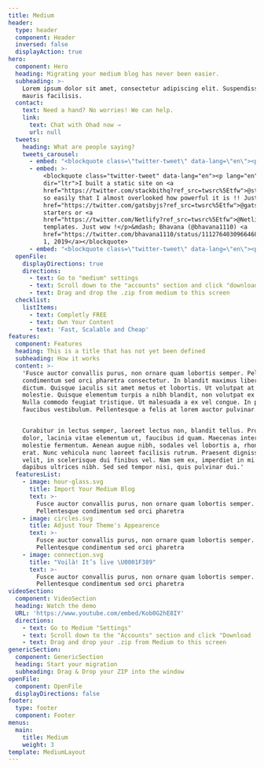 ```yaml
---
title: Medium
header:
  type: header
  component: Header
  inversed: false
  displayAction: true
hero:
  component: Hero
  heading: Migrating your medium blog has never been easier.
  subheading: >-
    Lorem ipsum dolor sit amet, consectetur adipiscing elit. Suspendisse at
    mauris facilisis.
  contact:
    text: Need a hand? No worries! We can help.
    link:
      text: Chat with Ohad now →
      url: null
  tweets:
    heading: What are people saying?
    tweets_carousel:
      - embed: "<blockquote class=\"twitter-tweet\" data-lang=\"en\"><p lang=\"en\" dir=\"ltr\">I&#39;m absolutely blown away by how powerful Stackbit is! \U0001F92F <a href=\"https://twitter.com/stackbithq?ref_src=twsrc%5Etfw\">@stackbithq</a></p>&mdash; Jannick Voss Haunstrup (@jannickvossh) <a href=\"https://twitter.com/jannickvossh/status/1106281786575851520?ref_src=twsrc%5Etfw\">March 14, 2019</a></blockquote>"
      - embed: >-
          <blockquote class="twitter-tweet" data-lang="en"><p lang="en"
          dir="ltr">I built a static site on <a
          href="https://twitter.com/stackbithq?ref_src=twsrc%5Etfw">@stackbithq</a>
          so easily that I almost overlooked how powerful it is !! Just like <a
          href="https://twitter.com/gatsbyjs?ref_src=twsrc%5Etfw">@gatsbyjs</a>
          starters or <a
          href="https://twitter.com/Netlify?ref_src=twsrc%5Etfw">@Netlify</a>
          templates. Just wow !</p>&mdash; Bhavana (@bhavana1110) <a
          href="https://twitter.com/bhavana1110/status/1112764030966468610?ref_src=twsrc%5Etfw">April
          1, 2019</a></blockquote>
      - embed: "<blockquote class=\"twitter-tweet\" data-lang=\"en\"><p lang=\"en\" dir=\"ltr\"><a href=\"https://twitter.com/stackbithq?ref_src=twsrc%5Etfw\">@stackbithq</a> allows you to easily deploy a static site backed with a CMS. Amazing service.</p>&mdash; Jonny Goodwin \U0001F680 (@Jonny_Goodwin) <a href=\"https://twitter.com/Jonny_Goodwin/status/1108768178899951616?ref_src=twsrc%5Etfw\">March 21, 2019</a></blockquote>"
  openFile:
    displayDirections: true
    directions:
      - text: Go to "medium" settings
      - text: Scroll down to the "accounts" section and click "download.zib"
      - text: Drag and drop the .zip from medium to this screen
  checklist:
    listItems:
      - text: Completly FREE
      - text: Own Your Content
      - text: 'Fast, Scalable and Cheap'
features:
  component: Features
  heading: This is a title that has not yet been defined
  subheading: How it works
  content: >-
    'Fusce auctor convallis purus, non ornare quam lobortis semper. Pellentesque
    condimentum sed orci pharetra consectetur. In blandit maximus libero et
    dictum. Quisque iaculis sit amet metus et lobortis. Ut volutpat at purus ac
    molestie. Quisque elementum turpis a nibh blandit, non volutpat ex viverra.
    Nulla commodo feugiat tristique. Ut malesuada a ex vel congue. In pharetra
    faucibus vestibulum. Pellentesque a felis at lorem auctor pulvinar.


    Curabitur in lectus semper, laoreet lectus non, blandit tellus. Proin velit
    dolor, lacinia vitae elementum ut, faucibus id quam. Maecenas interdum
    molestie fermentum. Aenean augue nibh, sodales vel lobortis a, rhoncus vitae
    erat. Nunc vehicula nunc laoreet facilisis rutrum. Praesent dignissim est
    velit, in scelerisque dui finibus vel. Nam sem ex, imperdiet in mi nec,
    dapibus ultrices nibh. Sed sed tempor nisi, quis pulvinar dui.'
  featuresList:
    - image: hour-glass.svg
      title: Import Your Medium Blog
      text: >-
        Fusce auctor convallis purus, non ornare quam lobortis semper.
        Pellentesque condimentum sed orci pharetra
    - image: circles.svg
      title: Adjust Your Theme's Appearence
      text: >-
        Fusce auctor convallis purus, non ornare quam lobortis semper.
        Pellentesque condimentum sed orci pharetra
    - image: connection.svg
      title: "Voilà! It’s live \U0001F389"
      text: >-
        Fusce auctor convallis purus, non ornare quam lobortis semper.
        Pellentesque condimentum sed orci pharetra
videoSection:
  component: VideoSection
  heading: Watch the demo
  URL: 'https://www.youtube.com/embed/Kob0G2hE8IY'
  directions:
    - text: Go to Medium "Settings"
    - text: Scroll down to the "Accounts" section and click "Download .zip"
    - text: Drag and drop your .zip from Medium to this screen
genericSection:
  component: GenericSection
  heading: Start your migration
  subheading: Drag & Drop your ZIP into the window
openFile:
  component: OpenFile
  displayDirections: false
footer:
  type: footer
  component: Footer
menus:
  main:
    title: Medium
    weight: 3
template: MediumLayout
---
```

